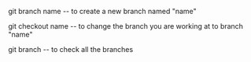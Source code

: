 git branch   name   -- to create a new branch named "name"

git checkout name   -- to change the branch you are working at to branch "name"

git branch          -- to check all the branches


